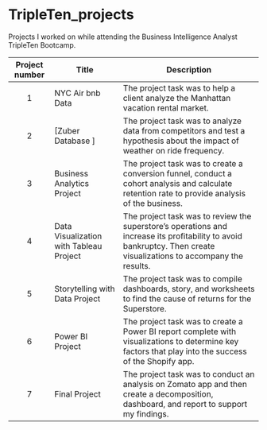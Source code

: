 # TripleTen_projects
Projects I worked on while attending the Business Intelligence Analyst TripleTen Bootcamp.


| Project number | Title | Description |
| :-----------: | ----------- |----------- |
| 1 | NYC Air bnb Data | The project task was to  help a client analyze the Manhattan vacation rental market.  |
| 2 | [Zuber Database ] | The project task was to analyze data from competitors and test a hypothesis about the impact of weather on ride frequency. |
| 3 | Business Analytics Project | The project task was to create a conversion funnel, conduct a cohort analysis and calculate retention rate to provide analysis of the business. |
| 4 | Data Visualization with Tableau Project | The project task was to review the superstore’s operations and increase its profitability to avoid bankruptcy. Then create visualizations to accompany the results.
| 5 | Storytelling with Data Project | The project task was to compile  dashboards, story, and worksheets to find the cause of returns for the Superstore.
| 6 | Power BI Project | The project task was to create a Power BI report complete with visualizations to determine key factors that play into the success of the Shopify app.|
| 7 | Final Project | The project task was to conduct an analysis on Zomato app and then create a decomposition, dashboard, and report to support my findings.|
